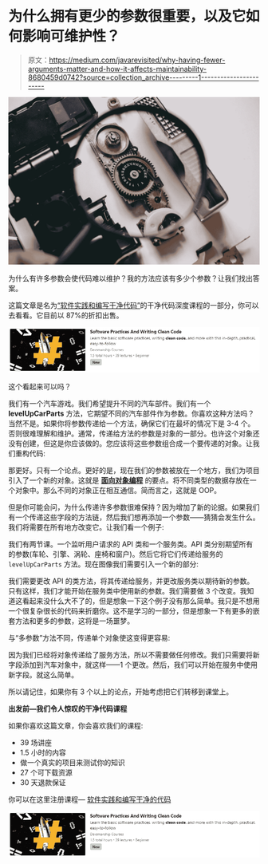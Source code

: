 # 为什么拥有更少的参数很重要，以及它如何影响可维护性？

> 原文：<https://medium.com/javarevisited/why-having-fewer-arguments-matter-and-how-it-affects-maintainability-8680459d0742?source=collection_archive---------1----------------------->

![](img/d75be073d1e171af99fc2815344f2ce7.png)

为什么有许多参数会使代码难以维护？我的方法应该有多少个参数？让我们找出答案。

这篇文章是名为[“软件实践和编写干净代码”](https://rebrand.ly/socc-medium-arguments)的干净代码深度课程的一部分，你可以去看看。它目前以 87%的折扣出售。

[![](img/00fcec6f45cda7370823c810122b5794.png)](https://rebrand.ly/socc-medium-arguments)

这个看起来可以吗？

我们有一个汽车游戏。我们希望提升不同的汽车部件。我们有一个 **levelUpCarParts** 方法，它期望不同的汽车部件作为参数。你喜欢这种方法吗？当然不是。如果你将参数传递给一个方法，确保它们在最坏的情况下是 3-4 个。否则很难理解和维护。通常，传递给方法的参数是对象的一部分。也许这个对象还没有创建，但这是你应该做的。您应该将这些参数组合成一个要传递的对象。让我们重构代码:

那更好。只有一个论点。更好的是，现在我们的参数被放在一个地方，我们为项目引入了一个新的对象。这就是 [**面向对象编程**](/swlh/5-free-object-oriented-programming-online-courses-for-programmers-156afd0a3a73) 的要点。将不同类型的数据存放在一个对象中。那么不同的对象正在相互通信。简而言之，这就是 OOP。

但是你可能会问，为什么传递许多参数很难保持？因为增加了新的论据。如果我们有一个传递这些字段的方法链，然后我们想再添加一个参数——猜猜会发生什么。我们将需要在所有地方改变它。让我们看一个例子:

我们有两节课。一个监听用户请求的 API 类和一个服务类。API 类分别期望所有的参数(车轮、引擎、涡轮、座椅和窗户)。然后它将它们传递给服务的`levelUpCarParts` 方法。现在图像我们需要引入一个新的部分:

我们需要更改 API 的类方法，将其传递给服务，并更改服务类以期待新的参数。只有这样，我们才能开始在服务类中使用新的参数。我们需要做 3 个改变。我知道这看起来没什么大不了的，但是想象一下这个例子没有那么简单。我只是不想用一个很复杂很长的代码来折磨你。这不是学习的一部分，但是想象一下有更多的嵌套方法和更多的参数，这将是一场噩梦。

与“多参数”方法不同，传递单个对象使这变得更容易:

因为我们已经将对象传递给了服务方法，所以不需要做任何修改。我们只需要将新字段添加到汽车对象中，就这样——1 个更改。然后，我们可以开始在服务中使用新字段。就这么简单。

所以请记住，如果你有 3 个以上的论点，开始考虑把它们转移到课堂上。

**出发前—我们令人惊叹的干净代码课程**

如果你喜欢这篇文章，你会喜欢我们的课程:

*   39 场讲座
*   1.5 小时的内容
*   做一个真实的项目来测试你的知识
*   27 个可下载资源
*   30 天退款保证

你可以在这里注册课程— [软件实践和编写干净的代码](https://rebrand.ly/socc-medium-arguments)

[![](img/00fcec6f45cda7370823c810122b5794.png)](https://rebrand.ly/socc-medium-arguments)